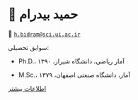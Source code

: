 # 👤  **حمید بیدرام**


📧  [`h.bidram@sci.ui.ac.ir`](mailto:h.bidram@sci.ui.ac.ir)


سوابق تحصیلی: 


- Ph.D.، آمار ریاضی، دانشگاه شیراز، ۱۳۹۰


- M.Sc.، آمار، دانشگاه صنعتی اصفهان، ۱۳۷۹


[اطلاعات بیشتر](https://sci.ui.ac.ir/h.bidram)
